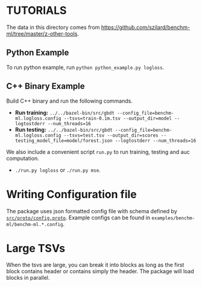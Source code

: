 TUTORIALS
==================

The data in this directory comes from https://github.com/szilard/benchm-ml/tree/master/z-other-tools.

Python Example
-------------------
To run python example, run `python python_example.py logloss`.

C++ Binary Example
------------------
Build C++ binary and run the following commands.

* **Run training:**  `../../bazel-bin/src/gbdt --config_file=benchm-ml.logloss.config --tsvs=train-0.1m.tsv --output_dir=model --logtostderr --num_threads=16`
* **Run testing:**  `../../bazel-bin/src/gbdt --config_file=benchm-ml.logloss.config --tsvs=test.tsv --output_dir=scores --testing_model_file=model/forest.json --logtostderr --num_threads=16`

We also include a convenient script `run.py` to run training, testing and auc computation.
* `./run.py logloss` or `./run.py mse`.

# Writing Configuration file
The package uses json formatted config file with schema defined by [`src/proto/config.proto`](https://github.com/yarny/gbdt/blob/master/src/proto/config.proto). Example configs can be found in `examples/benchm-ml/benchm-ml.*.config`.

# Large TSVs
When the tsvs are large, you can break it into blocks as long as the first block contains header or contains simply the header. The package will load blocks in parallel.